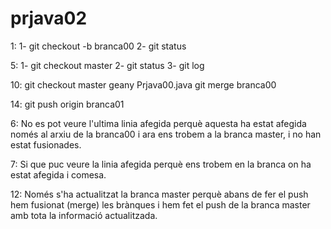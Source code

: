 # prjava02

1:  1- git checkout -b branca00
    2- git status

5:  1- git checkout master
    2- git status
    3- git log
   
10: git checkout master
    geany Prjava00.java
    git merge branca00
    
14: git push origin branca01


6:  No es pot veure l'ultima linia afegida perquè aquesta ha estat afegida només al arxiu de la branca00
    i ara ens trobem a la branca master, i no han estat fusionades.
   
   
7:  Si que puc veure la linia afegida perquè ens trobem en la branca on ha estat afegida i comesa.


12: Només s'ha actualitzat la branca master perquè abans de fer el push hem fusionat (merge) les brànques i hem fet el push 
    de la branca master amb tota la informació actualitzada.
